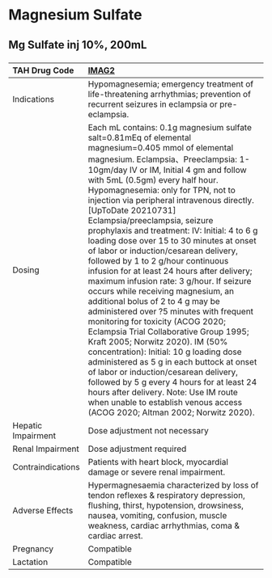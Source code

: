 # Magnesium Sulfate

## Mg Sulfate inj 10%, 200mL

##### 

| TAH Drug Code      | [IMAG2](https://www.tahsda.org.tw/drugs/hissearch.php?drug_code=IMAG2)                                                                                                                                                                                                                                                                                                                                                                                                                                                                                                                                                                                                                                                                                                                                                                                                                                                                                                                                                                                                                                                                                                            |
|:-------------------|:----------------------------------------------------------------------------------------------------------------------------------------------------------------------------------------------------------------------------------------------------------------------------------------------------------------------------------------------------------------------------------------------------------------------------------------------------------------------------------------------------------------------------------------------------------------------------------------------------------------------------------------------------------------------------------------------------------------------------------------------------------------------------------------------------------------------------------------------------------------------------------------------------------------------------------------------------------------------------------------------------------------------------------------------------------------------------------------------------------------------------------------------------------------------------------|
| Indications        | Hypomagnesemia; emergency treatment of life-threatening arrhythmias; prevention of recurrent seizures in eclampsia or pre-eclampsia.                                                                                                                                                                                                                                                                                                                                                                                                                                                                                                                                                                                                                                                                                                                                                                                                                                                                                                                                                                                                                                              |
| Dosing             | Each mL contains: 0.1g magnesium sulfate salt=0.81mEq of elemental magnesium=0.405 mmol of elemental magnesium. Eclampsia、Preeclampsia: 1-10gm/day IV or IM, Initial 4 gm and follow with 5mL (0.5gm) every half hour. Hypomagnesemia: only for TPN, not to injection via peripheral intravenous directly. [UpToDate 20210731] Eclampsia/preeclampsia, seizure prophylaxis and treatment: IV: Initial: 4 to 6 g loading dose over 15 to 30 minutes at onset of labor or induction/cesarean delivery, followed by 1 to 2 g/hour continuous infusion for at least 24 hours after delivery; maximum infusion rate: 3 g/hour. If seizure occurs while receiving magnesium, an additional bolus of 2 to 4 g may be administered over ?5 minutes with frequent monitoring for toxicity (ACOG 2020; Eclampsia Trial Collaborative Group 1995; Kraft 2005; Norwitz 2020). IM (50% concentration): Initial: 10 g loading dose administered as 5 g in each buttock at onset of labor or induction/cesarean delivery, followed by 5 g every 4 hours for at least 24 hours after delivery. Note: Use IM route when unable to establish venous access (ACOG 2020; Altman 2002; Norwitz 2020). |
| Hepatic Impairment | Dose adjustment not necessary                                                                                                                                                                                                                                                                                                                                                                                                                                                                                                                                                                                                                                                                                                                                                                                                                                                                                                                                                                                                                                                                                                                                                     |
| Renal Impairment   | Dose adjustment required                                                                                                                                                                                                                                                                                                                                                                                                                                                                                                                                                                                                                                                                                                                                                                                                                                                                                                                                                                                                                                                                                                                                                          |
| Contraindications  | Patients with heart block, myocardial damage or severe renal impairment.                                                                                                                                                                                                                                                                                                                                                                                                                                                                                                                                                                                                                                                                                                                                                                                                                                                                                                                                                                                                                                                                                                          |
| Adverse Effects    | Hypermagnesaemia characterized by loss of tendon reflexes & respiratory depression, flushing, thirst, hypotension, drowsiness, nausea, vomiting, confusion, muscle weakness, cardiac arrhythmias, coma & cardiac arrest.                                                                                                                                                                                                                                                                                                                                                                                                                                                                                                                                                                                                                                                                                                                                                                                                                                                                                                                                                          |
| Pregnancy          | Compatible                                                                                                                                                                                                                                                                                                                                                                                                                                                                                                                                                                                                                                                                                                                                                                                                                                                                                                                                                                                                                                                                                                                                                                        |
| Lactation          | Compatible                                                                                                                                                                                                                                                                                                                                                                                                                                                                                                                                                                                                                                                                                                                                                                                                                                                                                                                                                                                                                                                                                                                                                                        |


